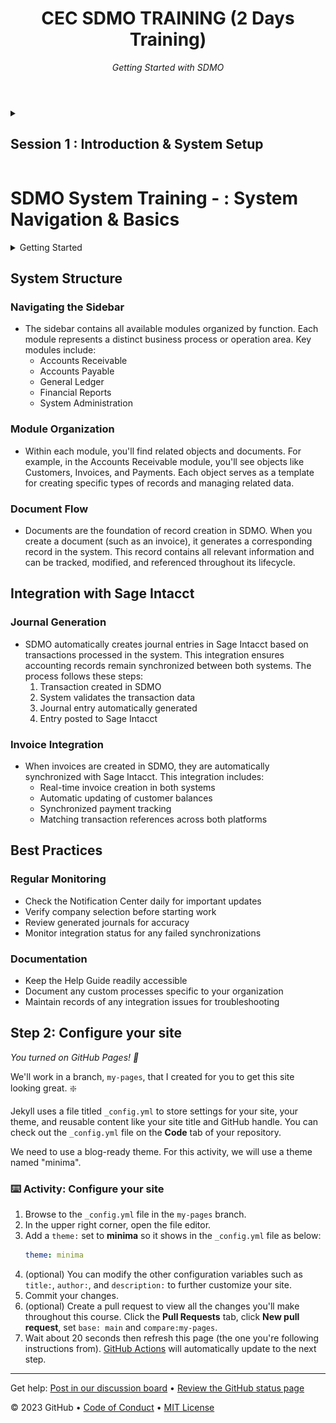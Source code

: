 
<header>

# CEC SDMO TRAINING (2 Days Training)
_Getting Started with SDMO_

</header>


<details id=2 closed>
<summary><h2>Session 1 : Introduction & System Setup </h2></summary>

LogIn to System

 ```text 
 theme: minima
```

- [ ] Unchecked item  
- [x] Checked item  




With GitHub Pages, you can host project blogs, documentation, resumes, portfolios, or any other static content you'd like. Your GitHub repository can easily become its own website. In this course, we'll show you how to set up your own site or blog using GitHub Pages.

- **Who is this for**: Beginners, students, project maintainers, small businesses.
- **What you'll learn**: How to build a GitHub Pages site.
- **What you'll build**: We'll build a simple GitHub Pages site with a blog. We'll use [Jekyll](https://jekyllrb.com), a static site generator.
- **Prerequisites**: If you need to learn about branches, commits, and pull requests, take [Introduction to GitHub](https://github.com/skills/introduction-to-github) first.
- **How long**: This course is five steps long and takes less than one hour to complete.
  
**Course tips:**
  - Glossary terms will be _emphasised_ and linked to their definiton.

## How to start this course

1. Right-click **Start course** and open the link in a new tab.
   <br />[![start-course](https://user-images.githubusercontent.com/1221423/218596841-0645fe1a-4aaf-4f51-9ab3-8aa2d3fdd487.svg)](https://github.com/skills/github-pages/generate)
2. In the new tab, follow the prompts to create a new repository.
   - For owner, choose your personal account or an organization to host the repository.
   - We recommend creating a public repository—private repositories will [use Actions minutes](https://docs.github.com/en/billing/managing-billing-for-github-actions/about-billing-for-github-actions).
   - Name the repository something easy for you to recognize and remember.
   ![Screenshot of the "Create a new repository" page. The "Public" repository option is highlighted with an orange box.](/images/create-a-repository.png)
3. After your new repository is created, wait about 20 seconds, then refresh the page. Follow the step-by-step instructions in the new repository's README. [GitHub Actions](https://docs.github.com/en/actions) will automatically close this welcome and open the first step.

</details>


# SDMO System Training - : System Navigation & Basics

<details>
<summary>Getting Started</summary>

### Login & Company Selection
- When you first log into SDMO, you'll need to select your working company from the dropdown menu at the top of the screen. This is crucial as all transactions and records will be associated with the selected company. Remember to verify your selected company before performing any operations to ensure data accuracy.

### Understanding the Notification Center
- The Notification Center, accessible from the top navigation bar, serves as your central hub for system alerts, updates, and important messages. You'll receive notifications for events like completed integrations, successful journal postings, and any system-related announcements. Check this regularly to stay informed about system activities and potential issues that need your attention.

### Help Guide Access
- The comprehensive Help Guide can be accessed via the "?" icon in the top-right corner. It contains detailed documentation, step-by-step tutorials, and troubleshooting guides. Take time to familiarize yourself with this resource as it will be invaluable for self-service support and learning advanced features.
</details>

## System Structure

### Navigating the Sidebar
- The sidebar contains all available modules organized by function. Each module represents a distinct business process or operation area. Key modules include:
  - Accounts Receivable
  - Accounts Payable
  - General Ledger
  - Financial Reports
  - System Administration

### Module Organization
- Within each module, you'll find related objects and documents. For example, in the Accounts Receivable module, you'll see objects like Customers, Invoices, and Payments. Each object serves as a template for creating specific types of records and managing related data.

### Document Flow
- Documents are the foundation of record creation in SDMO. When you create a document (such as an invoice), it generates a corresponding record in the system. This record contains all relevant information and can be tracked, modified, and referenced throughout its lifecycle.

## Integration with Sage Intacct

### Journal Generation
- SDMO automatically creates journal entries in Sage Intacct based on transactions processed in the system. This integration ensures accounting records remain synchronized between both systems. The process follows these steps:
  1. Transaction created in SDMO
  2. System validates the transaction data
  3. Journal entry automatically generated
  4. Entry posted to Sage Intacct

### Invoice Integration
- When invoices are created in SDMO, they are automatically synchronized with Sage Intacct. This integration includes:
  - Real-time invoice creation in both systems
  - Automatic updating of customer balances
  - Synchronized payment tracking
  - Matching transaction references across both platforms

## Best Practices

### Regular Monitoring
- Check the Notification Center daily for important updates
- Verify company selection before starting work
- Review generated journals for accuracy
- Monitor integration status for any failed synchronizations

### Documentation
- Keep the Help Guide readily accessible
- Document any custom processes specific to your organization
- Maintain records of any integration issues for troubleshooting












<!--
  <<< Author notes: Step 2 >>>
  Start this step by acknowledging the previous step.
  Define terms and link to docs.github.com.
  Historic note: previous version checked for empty pull request, changed to the correct theme `minima`.
-->

## Step 2: Configure your site

_You turned on GitHub Pages! :tada:_

We'll work in a branch, `my-pages`, that I created for you to get this site looking great. :sparkle:

Jekyll uses a file titled `_config.yml` to store settings for your site, your theme, and reusable content like your site title and GitHub handle. You can check out the `_config.yml` file on the **Code** tab of your repository.

We need to use a blog-ready theme. For this activity, we will use a theme named "minima".

### :keyboard: Activity: Configure your site

1. Browse to the `_config.yml` file in the `my-pages` branch.
1. In the upper right corner, open the file editor.
1. Add a `theme:` set to **minima** so it shows in the `_config.yml` file as below:
   ```yml
   theme: minima
   ```
1. (optional) You can modify the other configuration variables such as `title:`, `author:`, and `description:` to further customize your site.
1. Commit your changes.
1. (optional) Create a pull request to view all the changes you'll make throughout this course. Click the **Pull Requests** tab, click **New pull request**, set `base: main` and `compare:my-pages`.
1. Wait about 20 seconds then refresh this page (the one you're following instructions from). [GitHub Actions](https://docs.github.com/en/actions) will automatically update to the next step.

<footer>

<!--
  <<< Author notes: Footer >>>
  Add a link to get support, GitHub status page, code of conduct, license link.
-->

---

Get help: [Post in our discussion board](https://github.com/orgs/skills/discussions/categories/github-pages) &bull; [Review the GitHub status page](https://www.githubstatus.com/)

&copy; 2023 GitHub &bull; [Code of Conduct](https://www.contributor-covenant.org/version/2/1/code_of_conduct/code_of_conduct.md) &bull; [MIT License](https://gh.io/mit)

</footer>
